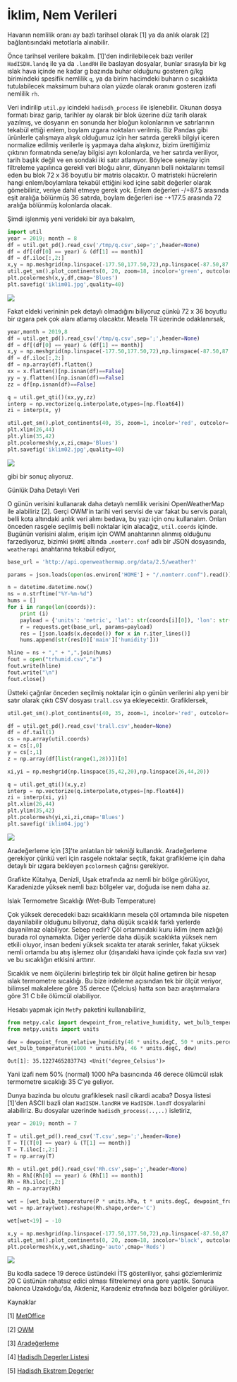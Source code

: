 # İklim, Nem Verileri

Havanın nemlilik oranı ay bazlı tarihsel olarak [1] ya da anlık olarak [2]
bağlantısındaki metotlarla alınabilir.

Önce tarihsel verilere bakalım. [1]'den indirilebilecek bazı veriler
`HadISDH.landq` ile ya da `.landRH` ile baslayan dosyalar, bunlar
sırasıyla bir kg ıslak hava içinde ne kadar g bazında buhar olduğunu
gosteren g/kg birimindeki spesifik nemlilik `q`, ya da birim hacimdeki
buharın o sıcaklıkta tutulabilecek maksimum buhara olan yüzde olarak
oranını gosteren izafi nemlilik `rh`.

Veri indirilip `util.py` icindeki `hadisdh_process` ile
işlenebilir. Okunan dosya formatı biraz garip, tarihler ay olarak bir
blok üzerine düz tarih olarak yazılmış, ve dosyanın en sonunda her
bloğun kolonlarının ve satırlarının tekabül ettiği enlem, boylam
ızgara noktaları verilmiş. Biz Pandas gibi ürünlerle çalışmaya alışık
olduğumuz için her satırda gerekli bilgiyi içeren normalize edilmiş
verilerle iş yapmaya daha alışkınız, bizim ürettiğimiz çıktının
formatında sene/ay bilgisi ayrı kolonlarda, ve her satırda veriliyor,
tarih başlık değil ve en sondaki iki satır atlanıyor.  Böylece sene/ay
için filtreleme yapılınca gerekli veri bloğu alınır, dünyanın belli
noktalarını temsil eden bu blok 72 x 36 boyutlu bir matris
olacaktır. O matristeki hücrelerin hangi enlem/boylamlara tekabül
ettiğini kod içine sabit değerler olarak gömebiliriz, veriye dahil
etmeye gerek yok. Enlem değerleri -/+87.5 arasında eşit aralığa
bölünmüş 36 satırda, boylam değerleri ise -+177.5 arasında 72 aralığa
bölünmüş kolonlarda olacak.

Şimdi işlenmiş yeni verideki bir aya bakalım,

```python
import util 
year = 2019; month = 8
df = util.get_pd().read_csv('/tmp/q.csv',sep=';',header=None)
df = df[(df[0] == year) & (df[1] == month)]
df = df.iloc[:,2:]
x,y = np.meshgrid(np.linspace(-177.50,177.50,72),np.linspace(-87.50,87.50,36))
util.get_sm().plot_continents(0, 20, zoom=18, incolor='green', outcolor='white', fill=False)
plt.pcolormesh(x,y,df,cmap='Blues')
plt.savefig('iklim01.jpg',quality=40)
```

![](iklim01.jpg)

Fakat eldeki verininin pek detaylı olmadığını biliyoruz çünkü 72 x 36 boyutlu
bir ızgara pek çok alanı atlamış olacaktır. Mesela TR üzerinde odaklanırsak,

```python
year,month = 2019,8
df = util.get_pd().read_csv('/tmp/q.csv',sep=';',header=None)
df = df[(df[0] == year) & (df[1] == month)]
x,y = np.meshgrid(np.linspace(-177.50,177.50,72),np.linspace(-87.50,87.50,36))
df = df.iloc[:,2:]
df = np.array(df).flatten()
xx = x.flatten()[np.isnan(df)==False]
yy = y.flatten()[np.isnan(df)==False]
zz = df[np.isnan(df)==False]

q = util.get_qti()(xx,yy,zz)
interp = np.vectorize(q.interpolate,otypes=[np.float64])
zi = interp(x, y)

util.get_sm().plot_continents(40, 35, zoom=1, incolor='red', outcolor='white', fill=False)
plt.xlim(26,44)
plt.ylim(35,42)
plt.pcolormesh(y,x,zi,cmap='Blues')
plt.savefig('iklim02.jpg',quality=40)
```

![](iklim02.jpg)

gibi bir sonuç alıyoruz.

Günlük Daha Detaylı Veri

O günün verisini kullanarak daha detaylı nemlilik verisini
OpenWeatherMap ile alabiliriz [2]. Gerçi OWM'in tarihi veri servisi de
var fakat bu servis paralı, belli kota altındaki anlık veri alımı
bedava, bu yazı için onu kullanalım. Onları önceden rasgele seçilmiş
belli noktalar için alacağız, `util.coords` içinde. Bugünün verisini
alalım, erişim için OWM anahtarının alınmış olduğunu farzediyoruz,
bizimki `$HOME` altında `.nomterr.conf` adlı bir JSON dosyasında,
`weatherapi` anahtarına tekabül ediyor,

```python
base_url = 'http://api.openweathermap.org/data/2.5/weather?'

params = json.loads(open(os.environ['HOME'] + "/.nomterr.conf").read())

n = datetime.datetime.now()
ns = n.strftime("%Y-%m-%d")
hums = []
for i in range(len(coords)):
    print (i)
    payload = {'units': 'metric', 'lat': str(coords[i][0]), 'lon': str(coords[i][1]),'appid': params['weatherapi'] }
    r = requests.get(base_url, params=payload) 
    res = [json.loads(x.decode()) for x in r.iter_lines()]
    hums.append(str(res[0]['main']['humidity']))

hline = ns + "," + ",".join(hums) 
fout = open("trhumid.csv","a")
fout.write(hline)
fout.write("\n")
fout.close()
```

Üstteki çağrılar önceden seçilmiş noktalar için o günün verilerini
alıp yeni bir satır olarak çıktı CSV dosyası `trall.csv` ya ekleyecektir.
Grafiklersek,

```python
util.get_sm().plot_continents(40, 35, zoom=1, incolor='red', outcolor='white', fill=False)

df = util.get_pd().read_csv('trall.csv',header=None)
df = df.tail(1)
cs = np.array(util.coords)
x = cs[:,0]
y = cs[:,1]
z = np.array(df[list(range(1,28))])[0]

xi,yi = np.meshgrid(np.linspace(35,42,20),np.linspace(26,44,20))

q = util.get_qti()(x,y,z)
interp = np.vectorize(q.interpolate,otypes=[np.float64])
zi = interp(xi, yi)
plt.xlim(26,44)
plt.ylim(35,42)
plt.pcolormesh(yi,xi,zi,cmap='Blues')
plt.savefig('iklim04.jpg')
```

![](iklim04.jpg)

Aradeğerleme için [3]'te anlatılan bir tekniği kullandık. Aradeğerleme
gerekiyor çünkü veri için rasgele noktalar seçtik, fakat grafikleme
için daha detaylı bir ızgara bekleyen `pcolormesh` çağrısı gerekiyor.

Grafikte Kütahya, Denizli, Uşak etrafında az nemli bir bölge
görülüyor, Karadenizde yüksek nemli bazı bölgeler var, doğuda ise nem
daha az.

Islak Termometre Sıcaklığı (Wet-Bulb Temperature)

Çok yüksek derecedeki bazı sıcaklıkların mesela çöl ortamında bile
nispeten dayanilabilir olduğunu biliyoruz, daha düşük sıcaklık farklı
yerlerde dayanilmaz olabiliyor. Sebep nedir? Çöl ortamındaki kuru
iklim (nem azlığı) burada rol oynamakta. Diğer yerlerde daha düşük
sıcaklıkta yüksek nem etkili oluyor, insan bedeni yüksek sıcakta ter
atarak serinler, fakat yüksek nemli ortamda bu atış işlemez olur
(dışarıdaki hava içinde çok fazla sıvı var) ve bu sıcaklığın etkisini
arttırır.

Sıcaklık ve nem ölçülerini birleştirip tek bir ölçüt haline getiren
bir hesap ıslak termometre sıcaklığı. Bu bize irdeleme açısından tek
bir ölçüt veriyor, bilimsel makalelere göre 35 derece (Çelcius) hatta
son bazı araştırmalara göre 31 C bile ölümcül olabiliyor.

Hesabı yapmak için `MetPy` paketini kullanabiliriz,

```python
from metpy.calc import dewpoint_from_relative_humidity, wet_bulb_temperature
from metpy.units import units

dew = dewpoint_from_relative_humidity(46 * units.degC, 50 * units.percent)
wet_bulb_temperature(1000 * units.hPa, 46 * units.degC, dew)
```

```text
Out[1]: 35.12274652837743 <Unit('degree_Celsius')>
```

Yani izafi nem 50% (normal) 1000 hPa basıncında 46 derece ölümcül ıslak termometre
sıcaklığı 35 C'ye geliyor.

Dunya bazinda bu olcutu grafiklesek nasil cikardi acaba? Dosya listesi
[1]'den ASCII bazli olan `HadISDH.landRH` ve `HadISDH.landT`
dosyalarini alabiliriz. Bu dosyalar uzerinde `hadisdh_process(..,..)` isletiriz,

```python
year = 2019; month = 7

T = util.get_pd().read_csv('T.csv',sep=';',header=None)
T = T[(T[0] == year) & (T[1] == month)]
T = T.iloc[:,2:]
T = np.array(T)

Rh = util.get_pd().read_csv('Rh.csv',sep=';',header=None)
Rh = Rh[(Rh[0] == year) & (Rh[1] == month)]
Rh = Rh.iloc[:,2:]
Rh = np.array(Rh)

wet = [wet_bulb_temperature(P * units.hPa, t * units.degC, dewpoint_from_relative_humidity(t * units.degC, h * units.percent)).magnitude for t, h in np.nditer([T,Rh],order='C') ]
wet = np.array(wet).reshape(Rh.shape,order='C')

wet[wet<19] = -10

x,y = np.meshgrid(np.linspace(-177.50,177.50,72),np.linspace(-87.50,87.50,36))
util.get_sm().plot_continents(0, 20, zoom=18, incolor='black', outcolor='white', fill=False)
plt.pcolormesh(x,y,wet,shading='auto',cmap='Reds')
```

![](iklim05.jpg)

Bu kodla sadece 19 derece üstündeki İTS gösteriliyor, şahsi
gözlemlerimiz 20 C üstünün rahatsız edici olması filtrelemeyi ona gore
yaptik. Sonuca bakınca Uzakdoğu'da, Akdeniz, Karadeniz etrafında bazi
bölgeler görülüyor.


Kaynaklar

[1] <a href="https://www.metoffice.gov.uk/hadobs/hadisdh/downloadLAND.html">MetOffice</a>

[2] <a href="../../2017/09/meteoroloji-verileri-ecmwf-noaa-openweathermap.html">OWM</a>

[3] <a href="../../2012/08/aradegerleme-interpolation.html">Aradeğerleme</a>

[4] <a href="https://www.metoffice.gov.uk/hadobs/hadisdh">Hadisdh Degerler Listesi</a>

[5] <a href="https://www.metoffice.gov.uk/hadobs/hadisdh/downloadEXTREMES.html">Hadisdh Ekstrem Degerler</a>


